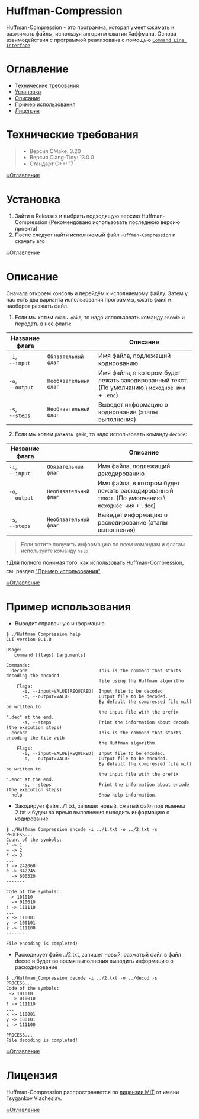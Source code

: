 # Huffman-Compression

Huffman-Compression - это программа, которая умеет сжимать и разжимать файлы, используя алгоритм сжатия Хаффмана. Основа взаимодействия с программой реализована с помощью [`Command Line Interface`](https://github.com/Tsygankov-Slava/cli)

# Оглавление

- [Технические требования](#технические-требования)
- [Установка](#установка)
- [Описание](#описание)
- [Пример использования](#пример-использования)
- [Лицензия](#лицензия)


# Технические требования

> - Версия CMake: 3.20
> - Версия Clang-Tidy: 13.0.0
> - Стандарт C++: 17

[🔝Оглавление](#оглавление)


# Установка

1. Зайти в Releases и выбрать подходящую версию Huffman-Compression (Рекомендовано использовать последнюю версию проекта)
2. После следует найти исполняемый файл `Huffman-Compression` и скачать его

[🔝Оглавление](#оглавление)


# Описание
Сначала откроем консоль и перейдём к исполняемому файлу. 
Затем у нас есть два варианта использования программы, сжать файл и наоборот разжать файл. 

1. Если мы хотим `сжать файл`, то надо использовать команду `encode` и передать в неё флаги:

| Название флага  |                       | Описание                                                                                                     |
|-----------------|-----------------------|--------------------------------------------------------------------------------------------------------------|
| `-i`, <br> `--input` | `Обязательный флаг`   | Имя файла, подлежащий кодированию                                                                            |
| `-o`, <br> `--output`| `Необязательный флаг` | Имя файла, в котором будет лежать закодированный текст. (По умолчанию \ `исходное имя` + `.enc`)             |
| `-s`, <br> `--steps` | `Необязательный флаг` | Выведет информацию о кодирование (этапы выполнения)                                                          |

2. Если мы хотим `разжать файл`, то надо использовать команду `decode`:

| Название флага  |                       | Описание                                                                                                     |
|-----------------|-----------------------|--------------------------------------------------------------------------------------------------------------|
| `-i`, <br> `--input` | `Обязательный флаг`   | Имя файла, подлежащий декодированию                                                                          |
| `-o`, <br> `--output`| `Необязательный флаг` | Имя файла, в котором будет лежать раскодированный текст. (По умолчанию \ `исходное имя` + `.dec`)            |
| `-s`, <br> `--steps` | `Необязательный флаг` | Выведет информацию о раскодирование (этапы выполнения)                                                       |

> Если хотите получить информацию по всем командам и флагам используйте команду `help`

❗ Для полного понимая того, как использовать Huffman-Compression, см. раздел ["Пример использования"](#пример-использования)

[🔝Оглавление](#оглавление)


# Пример использования

- Выводит справочную информацию
```
$ ./Huffman_Compression help
CLI version 0.1.0

Usage:
   command [flags] [arguments]

Commands:
  decode                           This is the command that starts decoding the encoded 
                                   file using the Huffman algorithm. 
    Flags:
      -i, --input=VALUE[REQUIRED]  Input file to be decoded
      -o, --output=VALUE           Output file to be decoded.  
                                   By default the compressed file will be written to 
                                   the input file with the prefix ".dec" at the end. 
      -s, --steps                  Print the information about decode (the execution steps) 
  encode                           This is the command that starts encoding the file with 
                                   the Huffman algorithm. 
    Flags:
      -i, --input=VALUE[REQUIRED]  Input file to be encoded.
      -o, --output=VALUE           Output file to be encoded.  
                                   By default the compressed file will be written to 
                                   the input file with the prefix ".enc" at the end. 
      -s, --steps                  Print the information about encode (the execution steps) 
  help                             Show help information.
```

- Закодирует файл ../1.txt, запишет новый, сжатый файл под именем 2.txt и будеи во время выполнения выводить информацию о кодирование 
```
$ ./Huffman_Compression encode -i ../1.txt -o ../2.txt -s
PROCESS...
Count of the symbols:
' -> 1
= -> 2
* -> 3
...
t -> 242060
e -> 342245
  -> 600320
-------

Code of the symbols:
 -> 101010
  -> 010010
! -> 111110
...
x -> 110001
y -> 100101
z -> 111100
-------

File encoding is completed! 
```

- Раскодирует файл ../2.txt, запишет новый, разжатый файл в файл decod и будет во время выполнения выводить информацию о раскодирование
```
$ ./Huffman_Compression decode -i ../2.txt -o ../decod -s
PROCESS...
Code of the symbols:
 -> 101010
  -> 010010
! -> 111110
...
x -> 110001
y -> 100101
z -> 111100

PROCESS...
File decoding is completed!
```

[🔝Оглавление](#оглавление)

# Лицензия

Huffman-Compression распространяется по [лицензии MIT](https://github.com/Tsygankov-Slava/Huffman-Compression/blob/main/LICENSE) от имени Tsygankov Viacheslav.

[🔝Оглавление](#оглавление)
